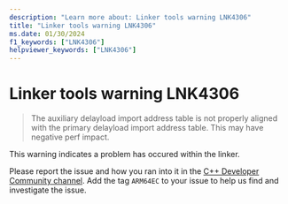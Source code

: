 ```yaml
---
description: "Learn more about: Linker tools warning LNK4306"
title: "Linker tools warning LNK4306"
ms.date: 01/30/2024
f1_keywords: ["LNK4306"]
helpviewer_keywords: ["LNK4306"]
---
```

# Linker tools warning LNK4306

> The auxiliary delayload import address table is not properly aligned with the primary delayload import address table. This may have negative perf impact.

This warning indicates a problem has occured within the linker.

Please report the issue and how you ran into it in the [C++ Developer Community channel](https://developercommunity.visualstudio.com/cpp). Add the tag `ARM64EC` to your issue to help us find and investigate the issue.